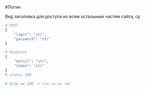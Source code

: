 #Логин 

Вид заголовка для доступа ко всем остальным частям сайта, гд


````python
# POST
{
    "login": "str",
    "password": "str"
}

# Response
{
    "detail": "str",
    "token": "str"
}
# status 200

# Если не 200 -> что-то не так

````
